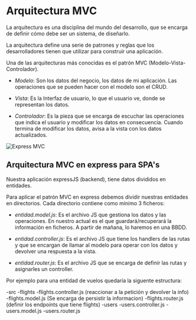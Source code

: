 # Arquitectura MVC

La arquitectura es una disciplina del mundo del desarrollo, que se encarga de definir cómo debe ser un sistema, de diseñarlo.

La arquitectura define una serie de patrones y reglas que los desarrolladores tienen que utilizar para construir una aplicación.

Una de las arquitecturas más conocidas es el patrón MVC (Modelo-Vista-Controlador).

- *Modelo*: Son los datos del negocio, los datos de mi aplicación. Las operaciones que se pueden hacer con el modelo son el CRUD.

- *Vista*: Es la Interfaz de usuario, lo que el usuario ve, donde se representan los datos.

- *Controlador*: Es la pieza que se encarga de escuchar las operaciones que indica el usuario y modificar los datos en consecuencia. Cuando termina de modificar los datos, avisa a la vista con los datos actualizados.

![Express MVC](https://developer.mozilla.org/en-US/docs/Learn/Server-side/Express_Nodejs/routes/mvc_express.png)

## Arquitectura MVC en express para SPA's

Nuestra aplicación expressJS (backend), tiene datos divididos en entidades.

Para aplicar el patrón MVC en express debemos dividir nuestras entidades en directorios. Cada directorio contiene como mínimo 3 ficheros:

- *entidad.model.js*: Es el archivo JS que gestiona los datos y las operaciones. En nuestro actual es el que guardará/recuperará la información en ficheros. A partir de mañana, lo haremos en una BBDD.

- *entidad.controller.js*: Es el archivo JS que tiene los handlers de las rutas y que se encargan de llamar al modelo para operar con los datos y devolver una respuesta a la vista.

- *entidad.router.js*: Es el archivo JS que se encarga de definir las rutas y asignarles un controller.

Por ejemplo para una entidad de vuelos quedaría la siguente estructura:

-src
  -flights
    -flights.controller.js (reaccionar a la petición y devolver la info)
    -flights.model.js (Se encarga de persistir la informacion)
    -flights.router.js (definir los endpoints que tiene flights)
  -users
    -users.controller.js
    -users.model.js
    -users.router.js
